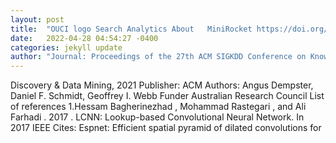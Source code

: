 ```yaml
---
layout: post
title:  "OUCI logo Search Analytics About   MiniRocket https://doi.org/10.1145/3447548.3467231"
date:   2022-04-28 04:54:27 -0400
categories: jekyll update
author: "Journal: Proceedings of the 27th ACM SIGKDD Conference on Knowledge"
---
```

Discovery &amp; Data Mining, 2021 Publisher: ACM Authors: Angus Dempster, Daniel F. Schmidt, Geoffrey I. Webb Funder Australian Research Council List of references 1.Hessam Bagherinezhad , Mohammad Rastegari , and Ali Farhadi . 2017 . LCNN: Lookup-based Convolutional Neural Network. In 2017 IEEE Cites: Espnet: Efficient spatial pyramid of dilated convolutions for